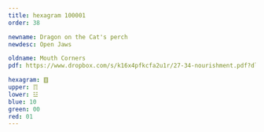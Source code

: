 ```yaml
---
title: hexagram 100001
order: 38

newname: Dragon on the Cat's perch
newdesc: Open Jaws

oldname: Mouth Corners
pdf: https://www.dropbox.com/s/k16x4pfkcfa2u1r/27-34-nourishment.pdf?dl=0

hexagram: ䷚
upper: ☶
lower: ☳
blue: 10
green: 00
red: 01
---
```

